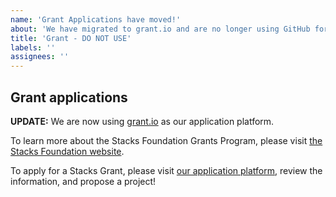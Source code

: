```yaml
---
name: 'Grant Applications have moved!'
about: 'We have migrated to grant.io and are no longer using GitHub for grants. Please see https://grants.stacks.org/ for more information or to create a proposal.'
title: 'Grant - DO NOT USE'
labels: ''
assignees: ''
---
```


## Grant applications

**UPDATE:** We are now using [grant.io](https://grants.stacks.org) as our application platform.

To learn more about the Stacks Foundation Grants Program, please visit [the Stacks Foundation website](https://stacks.org/grants).

To apply for a Stacks Grant, please visit [our application platform](https://grants.stacks.org), review the information, and propose a project!
